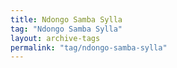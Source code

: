 ```yaml
---
title: Ndongo Samba Sylla
tag: "Ndongo Samba Sylla"
layout: archive-tags
permalink: "tag/ndongo-samba-sylla"
---
```

